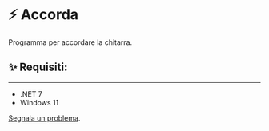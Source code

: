 # ⚡ Accorda
Programma per accordare la chitarra.

## ✨ Requisiti:
---------------	
- .NET 7 
- Windows 11

[Segnala un problema](https://github.com/gpicchiarelli/accorda/issues).
